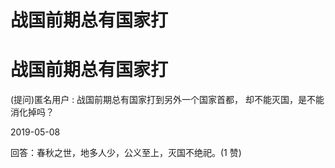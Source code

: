 # 战国前期总有国家打

# 战国前期总有国家打

(提问)匿名用户 : 战国前期总有国家打到另外一个国家首都， 却不能灭国，是不能消化掉吗？

2019-05-08

回答：春秋之世，地多人少，公义至上，灭国不绝祀。(1 赞)